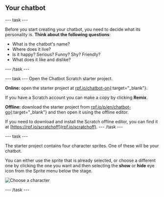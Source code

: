 ## Your chatbot

--- task ---

Before you start creating your chatbot, you need to decide what its personality is. __Think about the following questions__:

+ What is the chatbot's name?
+ Where does it live?
+ Is it happy? Serious? Funny? Shy? Friendly?
+ What does it like and dislike?

--- /task ---

--- task ---
Open the Chatbot Scratch starter project.

**Online:** open the starter project at [rpf.io/chatbot-on](http://rpf.io/chatbot-on){:target="_blank"}.

If you have a Scratch account you can make a copy by clicking **Remix**.

**Offline:** download the starter project from [rpf.io/p/en/chatbot-go](http://rpf.io/p/en/chatbot-go){:target="_blank"} and then open it using the offline editor.

If you need to download and install the Scratch offline editor, you can find it at [https://rpf.io/scratchoff](rpf.io/scratchoff).
--- /task ---

--- task ---

The starter project contains four character sprites. One of these will be your chatbot.

You can either use the sprite that is already selected, or choose a different one by clicking the one you want and then selecting the **show** or **hide** eye icon from the Sprite menu below the stage.

![Choose a character](images/chatbot-characters.png)

--- /task ---
